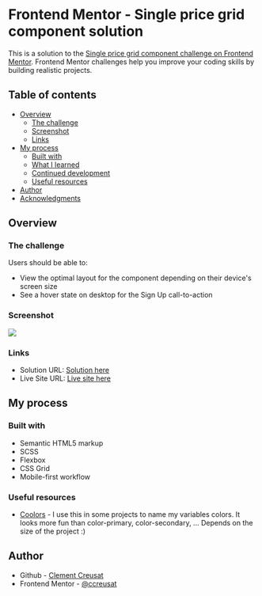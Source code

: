 # Frontend Mentor - Single price grid component solution

This is a solution to the [Single price grid component challenge on Frontend Mentor](https://www.frontendmentor.io/challenges/single-price-grid-component-5ce41129d0ff452fec5abbbc). Frontend Mentor challenges help you improve your coding skills by building realistic projects.

## Table of contents

-   [Overview](#overview)
    -   [The challenge](#the-challenge)
    -   [Screenshot](#screenshot)
    -   [Links](#links)
-   [My process](#my-process)
    -   [Built with](#built-with)
    -   [What I learned](#what-i-learned)
    -   [Continued development](#continued-development)
    -   [Useful resources](#useful-resources)
-   [Author](#author)
-   [Acknowledgments](#acknowledgments)

## Overview

### The challenge

Users should be able to:

-   View the optimal layout for the component depending on their device's screen size
-   See a hover state on desktop for the Sign Up call-to-action

### Screenshot

![](https://ccreusat-single-price-grid/images/solution.png)

### Links

-   Solution URL: [Solution here](https://www.frontendmentor.io/solutions/single-price-with-css-grid-and-scss-Hef0WLT7X)
-   Live Site URL: [Live site here](https://ccreusat-single-price-grid/images/solution.png)

## My process

### Built with

-   Semantic HTML5 markup
-   SCSS
-   Flexbox
-   CSS Grid
-   Mobile-first workflow

### Useful resources

-   [Coolors](https://coolors.co/) - I use this in some projects to name my variables colors. It looks more fun than color-primary, color-secondary, ... Depends on the size of the project :)

## Author

-   Github - [Clement Creusat](https://github.com/ccreusat)
-   Frontend Mentor - [@ccreusat](https://www.frontendmentor.io/profile/ccreusat)
